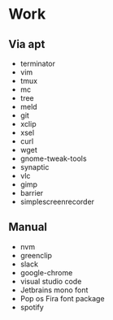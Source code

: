 # Work

## Via apt
* terminator
* vim
* tmux
* mc
* tree
* meld
* git
* xclip
* xsel
* curl
* wget
* gnome-tweak-tools
* synaptic
* vlc
* gimp
* barrier
* simplescreenrecorder

## Manual

* nvm
* greenclip
* slack
* google-chrome
* visual studio code
* Jetbrains mono font
* Pop os Fira font package
* spotify

